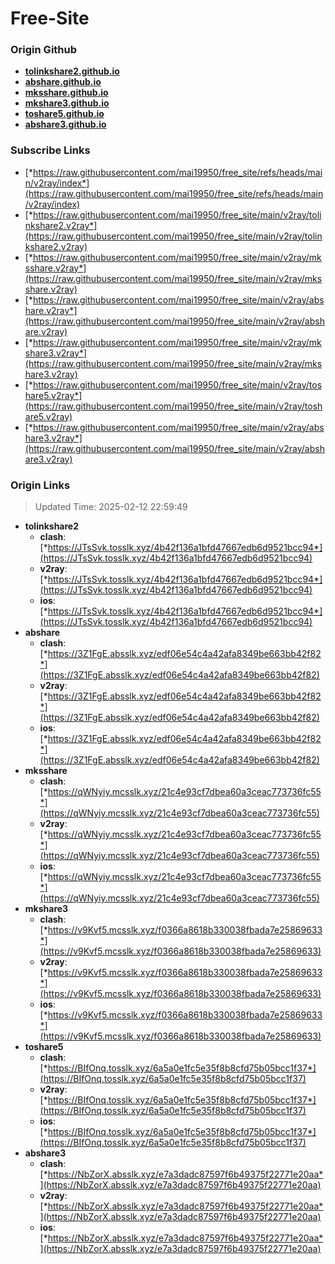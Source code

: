 # Free-Site

### Origin Github

- [**tolinkshare2.github.io**](https://github.com/tolinkshare2/tolinkshare2.github.io)
- [**abshare.github.io**](https://github.com/abshare/abshare.github.io)
- [**mksshare.github.io**](https://github.com/mksshare/mksshare.github.io)
- [**mkshare3.github.io**](https://github.com/mkshare3/mkshare3.github.io)
- [**toshare5.github.io**](https://github.com/toshare5/toshare5.github.io)
- [**abshare3.github.io**](https://github.com/abshare3/abshare3.github.io)

### Subscribe Links

- [*https://raw.githubusercontent.com/mai19950/free_site/refs/heads/main/v2ray/index*](https://raw.githubusercontent.com/mai19950/free_site/refs/heads/main/v2ray/index)
- [*https://raw.githubusercontent.com/mai19950/free_site/main/v2ray/tolinkshare2.v2ray*](https://raw.githubusercontent.com/mai19950/free_site/main/v2ray/tolinkshare2.v2ray)
- [*https://raw.githubusercontent.com/mai19950/free_site/main/v2ray/mksshare.v2ray*](https://raw.githubusercontent.com/mai19950/free_site/main/v2ray/mksshare.v2ray)
- [*https://raw.githubusercontent.com/mai19950/free_site/main/v2ray/abshare.v2ray*](https://raw.githubusercontent.com/mai19950/free_site/main/v2ray/abshare.v2ray)
- [*https://raw.githubusercontent.com/mai19950/free_site/main/v2ray/mkshare3.v2ray*](https://raw.githubusercontent.com/mai19950/free_site/main/v2ray/mkshare3.v2ray)
- [*https://raw.githubusercontent.com/mai19950/free_site/main/v2ray/toshare5.v2ray*](https://raw.githubusercontent.com/mai19950/free_site/main/v2ray/toshare5.v2ray)
- [*https://raw.githubusercontent.com/mai19950/free_site/main/v2ray/abshare3.v2ray*](https://raw.githubusercontent.com/mai19950/free_site/main/v2ray/abshare3.v2ray)

### Origin Links

> Updated Time: 2025-02-12 22:59:49

- **tolinkshare2**
  - **clash**: [*https://JTsSvk.tosslk.xyz/4b42f136a1bfd47667edb6d9521bcc94*](https://JTsSvk.tosslk.xyz/4b42f136a1bfd47667edb6d9521bcc94)
  - **v2ray**: [*https://JTsSvk.tosslk.xyz/4b42f136a1bfd47667edb6d9521bcc94*](https://JTsSvk.tosslk.xyz/4b42f136a1bfd47667edb6d9521bcc94)
  - **ios**: [*https://JTsSvk.tosslk.xyz/4b42f136a1bfd47667edb6d9521bcc94*](https://JTsSvk.tosslk.xyz/4b42f136a1bfd47667edb6d9521bcc94)
- **abshare**
  - **clash**: [*https://3Z1FgE.absslk.xyz/edf06e54c4a42afa8349be663bb42f82*](https://3Z1FgE.absslk.xyz/edf06e54c4a42afa8349be663bb42f82)
  - **v2ray**: [*https://3Z1FgE.absslk.xyz/edf06e54c4a42afa8349be663bb42f82*](https://3Z1FgE.absslk.xyz/edf06e54c4a42afa8349be663bb42f82)
  - **ios**: [*https://3Z1FgE.absslk.xyz/edf06e54c4a42afa8349be663bb42f82*](https://3Z1FgE.absslk.xyz/edf06e54c4a42afa8349be663bb42f82)
- **mksshare**
  - **clash**: [*https://qWNyiy.mcsslk.xyz/21c4e93cf7dbea60a3ceac773736fc55*](https://qWNyiy.mcsslk.xyz/21c4e93cf7dbea60a3ceac773736fc55)
  - **v2ray**: [*https://qWNyiy.mcsslk.xyz/21c4e93cf7dbea60a3ceac773736fc55*](https://qWNyiy.mcsslk.xyz/21c4e93cf7dbea60a3ceac773736fc55)
  - **ios**: [*https://qWNyiy.mcsslk.xyz/21c4e93cf7dbea60a3ceac773736fc55*](https://qWNyiy.mcsslk.xyz/21c4e93cf7dbea60a3ceac773736fc55)
- **mkshare3**
  - **clash**: [*https://v9Kvf5.mcsslk.xyz/f0366a8618b330038fbada7e25869633*](https://v9Kvf5.mcsslk.xyz/f0366a8618b330038fbada7e25869633)
  - **v2ray**: [*https://v9Kvf5.mcsslk.xyz/f0366a8618b330038fbada7e25869633*](https://v9Kvf5.mcsslk.xyz/f0366a8618b330038fbada7e25869633)
  - **ios**: [*https://v9Kvf5.mcsslk.xyz/f0366a8618b330038fbada7e25869633*](https://v9Kvf5.mcsslk.xyz/f0366a8618b330038fbada7e25869633)
- **toshare5**
  - **clash**: [*https://BIfOnq.tosslk.xyz/6a5a0e1fc5e35f8b8cfd75b05bcc1f37*](https://BIfOnq.tosslk.xyz/6a5a0e1fc5e35f8b8cfd75b05bcc1f37)
  - **v2ray**: [*https://BIfOnq.tosslk.xyz/6a5a0e1fc5e35f8b8cfd75b05bcc1f37*](https://BIfOnq.tosslk.xyz/6a5a0e1fc5e35f8b8cfd75b05bcc1f37)
  - **ios**: [*https://BIfOnq.tosslk.xyz/6a5a0e1fc5e35f8b8cfd75b05bcc1f37*](https://BIfOnq.tosslk.xyz/6a5a0e1fc5e35f8b8cfd75b05bcc1f37)
- **abshare3**
  - **clash**: [*https://NbZorX.absslk.xyz/e7a3dadc87597f6b49375f22771e20aa*](https://NbZorX.absslk.xyz/e7a3dadc87597f6b49375f22771e20aa)
  - **v2ray**: [*https://NbZorX.absslk.xyz/e7a3dadc87597f6b49375f22771e20aa*](https://NbZorX.absslk.xyz/e7a3dadc87597f6b49375f22771e20aa)
  - **ios**: [*https://NbZorX.absslk.xyz/e7a3dadc87597f6b49375f22771e20aa*](https://NbZorX.absslk.xyz/e7a3dadc87597f6b49375f22771e20aa)

